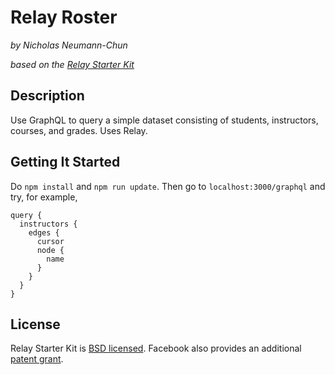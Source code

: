 # Relay Roster

_by Nicholas Neumann-Chun_

_based on the [Relay Starter Kit](https://github.com/relayjs/relay-starter-kit)_

## Description

Use GraphQL to query a simple dataset consisting of students, instructors, courses, and grades.  Uses Relay.

## Getting It Started

Do `npm install` and `npm run update`.  Then go to `localhost:3000/graphql` and try, for example,

```
query {
  instructors {
    edges {
      cursor
      node {
        name
      }
    }
  }
}
```

## License

Relay Starter Kit is [BSD licensed](./LICENSE). Facebook also provides an additional [patent grant](./PATENTS).
